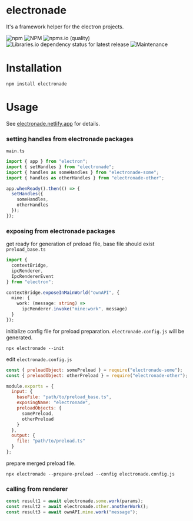 # electronade

It's a framework helper for the electron projects.

![npm](https://img.shields.io/npm/v/electronade)
![NPM](https://img.shields.io/npm/l/electronade)
![npms.io (quality)](https://img.shields.io/npms-io/quality-score/electronade)
![Libraries.io dependency status for latest release](https://img.shields.io/librariesio/release/npm/electronade)
![Maintenance](https://img.shields.io/maintenance/yes/2023)


# Installation

``` shell
npm install electronade
```

# Usage

See [electronade.netlify.app](https://electronade.netlify.app/) for details.

### setting handles from electronade packages
`main.ts`
``` typescript
import { app } from "electron";
import { setHandles } from "electronade";
import { handles as someHandles } from "electronade-some";
import { handles as otherHandles } from "electronade-other";

app.whenReady().then(() => {
  setHandles({
    someHandles,
    otherHandles
  });
});
```

### exposing from electronade packages
get ready for generation of preload file, base file should exist
`preload_base.ts`
``` typescript
import {
  contextBridge,
  ipcRenderer,
  IpcRendererEvent
} from "electron";

contextBridge.exposeInMainWorld("ownAPI", {
  mine: {
    work: (message: string) =>
      ipcRenderer.invoke("mine:work", message)
  }
});
```

initialize config file for preload preparation.
`electronade.config.js` will be generated.
``` shell
npx electronade --init
```

edit `electronade.config.js`
``` javascript
const { preloadObject: somePreload } = require("electronade-some");
const { preloadObject: otherPreload } = require("electronade-other");

module.exports = {
  input: {
    baseFile: "path/to/preload_base.ts",
    exposingName: "electronade",
    preloadObjects: {
      somePreload,
      otherPreload
    }
  },
  output: {
    file: "path/to/preload.ts"
  }
};
```

prepare merged preload file.
``` shell
npx electronade --prepare-preload --config electronade.config.js
```

### calling from renderer
``` javascript
const result1 = await electronade.some.work(params);
const result2 = await electronade.other.anotherWork();
const result3 = await ownAPI.mine.work("message");
```
